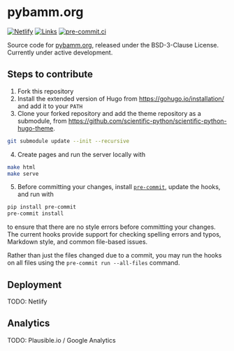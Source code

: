 # pybamm.org

[![Netlify](https://api.netlify.com/api/v1/badges/c4c60d47-1de1-4d0a-8a25-726d3cf100c8/deploy-status)](https://app.netlify.com/sites/pybamm-developer-preview/deploys)
[![Links](https://github.com/pybamm-team/pybamm.org/actions/workflows/links.yml/badge.svg)](https://github.com/pybamm-team/pybamm.org/actions/workflows/links.yml)
[![pre-commit.ci](https://results.pre-commit.ci/badge/github/pybamm-team/pybamm.org/main.svg)](https://results.pre-commit.ci/latest/github/pybamm-team/pybamm.org/main)

Source code for [pybamm.org](https://www.pybamm.org), released under the
BSD-3-Clause License. Currently under active development.

## Steps to contribute

1. Fork this repository
2. Install the extended version of Hugo from <https://gohugo.io/installation/>
and add it to your `PATH`
3. Clone your forked repository and add the theme repository as a submodule,
from <https://github.com/scientific-python/scientific-python-hugo-theme>.

```bash
git submodule update --init --recursive
```

4. Create pages and run the server locally with

```bash
make html
make serve
```

5. Before committing your changes, install [`pre-commit`](https://pre-commit.com/),
update the hooks, and run with

```bash
pip install pre-commit
pre-commit install
```

to ensure that there are no style errors before committing your changes. The
current hooks provide support for checking spelling errors and typos, Markdown
style, and common file-based issues.

Rather than just the files changed due to a commit, you may run the hooks on
all files using the `pre-commit run --all-files` command.

## Deployment

TODO: Netlify

## Analytics

TODO: Plausible.io / Google Analytics
